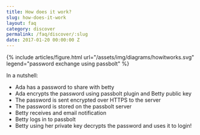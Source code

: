 ```yaml
---
title: How does it work?
slug: how-does-it-work
layout: faq
category: discover
permalink: /faq/discover/:slug
date: 2017-01-20 00:00:00 Z
---
```


{% include articles/figure.html
    url="/assets/img/diagrams/howitworks.svg"
    legend="password exchange using passbolt"
%}

In a nutshell:
* Ada has a password to share with betty
* Ada encrypts the password using passbolt plugin and Betty public key
* The password is sent encrypted over HTTPS to the server
* The password is stored on the passbolt server
* Betty receives and email notification
* Betty logs in to passbolt
* Betty using her private key decrypts the password and uses it to login!
